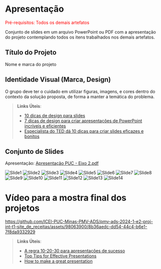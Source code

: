 # Apresentação

<span style="color:red">Pré-requisitos: Todos os demais artefatos</span>

Conjunto de slides em um arquivo PowerPoint ou PDF com a apresentação do projeto contemplando todos os itens trabalhados nos demais artefatos.

## Título do Projeto

Nome e marca do projeto

## Identidade Visual (Marca, Design)

O grupo deve ter o cuidado em utilizar figuras, imagens, e cores dentro do contexto da solução proposta, de forma a manter a temática do problema.

> **Links Úteis**:
> - [10 dicas de design para slides](https://rockcontent.com/blog/design-para-slides/)
> - [7 dicas de design para criar apresentações de PowerPoint incríveis e eficientes](https://www.shutterstock.com/pt/blog/7-dicas-de-design-para-criar-apresentacoes-de-powerpoint-incriveis-e-eficientes)
> - [Especialista do TED dá 10 dicas para criar slides eficazes e bonitos](https://soap.com.br/blog/especialista-do-ted-da-10-dicas-para-criar-slides-eficazes-e-bonitos)

## Conjunto de Slides

Apresentação: [Apresentação PUC - Eixo 2.pdf](https://github.com/user-attachments/files/15948473/Apresentacao.PUC.-.Eixo.2.pdf)

![Slide1](https://github.com/ICEI-PUC-Minas-PMV-ADS/pmv-ads-2024-1-e2-proj-int-t1-site_de_receitas/assets/58199879/581cd3b0-5f21-4096-b0f5-516b6a58f563)
![Slide2](https://github.com/ICEI-PUC-Minas-PMV-ADS/pmv-ads-2024-1-e2-proj-int-t1-site_de_receitas/assets/58199879/283c1fd1-290f-4657-8739-73a8f0fb2694)
![Slide3](https://github.com/ICEI-PUC-Minas-PMV-ADS/pmv-ads-2024-1-e2-proj-int-t1-site_de_receitas/assets/58199879/878c8dea-c161-4c1b-a027-38117a059bf4)
![Slide4](https://github.com/ICEI-PUC-Minas-PMV-ADS/pmv-ads-2024-1-e2-proj-int-t1-site_de_receitas/assets/58199879/94db115b-8331-4a88-82f8-fde04be4b157)
![Slide5](https://github.com/ICEI-PUC-Minas-PMV-ADS/pmv-ads-2024-1-e2-proj-int-t1-site_de_receitas/assets/58199879/91f7ae7b-b04d-4376-9960-39e33c7ba6dd)
![Slide6](https://github.com/ICEI-PUC-Minas-PMV-ADS/pmv-ads-2024-1-e2-proj-int-t1-site_de_receitas/assets/58199879/36f85bef-9064-4c59-b5bb-2ca53a5afaed)
![Slide7](https://github.com/ICEI-PUC-Minas-PMV-ADS/pmv-ads-2024-1-e2-proj-int-t1-site_de_receitas/assets/58199879/356d8691-3776-4ea7-854f-a126f59e6ab3)
![Slide8](https://github.com/ICEI-PUC-Minas-PMV-ADS/pmv-ads-2024-1-e2-proj-int-t1-site_de_receitas/assets/58199879/97420f10-9cac-4625-afbb-1c3b65cf8e54)
![Slide9](https://github.com/ICEI-PUC-Minas-PMV-ADS/pmv-ads-2024-1-e2-proj-int-t1-site_de_receitas/assets/58199879/c2316f6f-e52b-4c99-b2ad-cca64fc8b425)
![Slide10](https://github.com/ICEI-PUC-Minas-PMV-ADS/pmv-ads-2024-1-e2-proj-int-t1-site_de_receitas/assets/58199879/c522b9b6-c5d0-42c3-b87e-5afbad53cff2)
![Slide11](https://github.com/ICEI-PUC-Minas-PMV-ADS/pmv-ads-2024-1-e2-proj-int-t1-site_de_receitas/assets/58199879/14cce70b-4ea3-49f1-a99b-ee7c8ccbd88e)
![Slide12](https://github.com/ICEI-PUC-Minas-PMV-ADS/pmv-ads-2024-1-e2-proj-int-t1-site_de_receitas/assets/58199879/3203fbc9-ce82-4cff-b8ef-dd141fb01aaf)
![Slide13](https://github.com/ICEI-PUC-Minas-PMV-ADS/pmv-ads-2024-1-e2-proj-int-t1-site_de_receitas/assets/58199879/d432ec01-bb6e-446b-8f25-ba817c6e1b99)
![Slide14](https://github.com/ICEI-PUC-Minas-PMV-ADS/pmv-ads-2024-1-e2-proj-int-t1-site_de_receitas/assets/58199879/21a8a3f8-3bb4-469a-b381-7bca7f77ec51)




# Vídeo para a mostra final dos projetos



https://github.com/ICEI-PUC-Minas-PMV-ADS/pmv-ads-2024-1-e2-proj-int-t1-site_de_receitas/assets/98063900/8b36aedc-dd54-44c4-b6e1-7f8da9332929


 
> **Links Úteis**:
> - [A regra 10-20-30 para apresentações de sucesso](https://revistapegn.globo.com/Noticias/noticia/2014/07/regra-10-20-30-para-apresentacoes-de-sucesso.html)
> - [Top Tips for Effective Presentations](https://www.skillsyouneed.com/present/presentation-tips.html)
> - [How to make a great presentation](https://www.ted.com/playlists/574/how_to_make_a_great_presentation)
